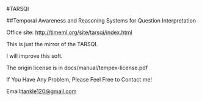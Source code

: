 #TARSQI

##Temporal Awareness and Reasoning Systems 
for Question Interpretation

Office site: http://timeml.org/site/tarsqi/index.html

This is just the mirror of the TARSQI.

I will improve this soft.

The origin license is in docs/manual/tempex-license.pdf

If You Have Any Problem, Please Feel Free to Contact me!

Email:tankle120@gmail.com
